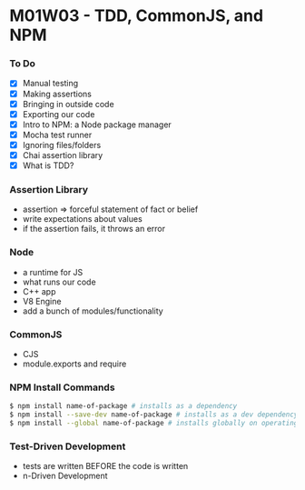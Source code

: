 # M01W03 - TDD, CommonJS, and NPM

### To Do
- [x] Manual testing
- [x] Making assertions
- [x] Bringing in outside code
- [x] Exporting our code
- [x] Intro to NPM: a Node package manager
- [x] Mocha test runner
- [x] Ignoring files/folders
- [x] Chai assertion library
- [x] What is TDD?

### Assertion Library
* assertion => forceful statement of fact or belief
* write expectations about values
* if the assertion fails, it throws an error

### Node
* a runtime for JS
* what runs our code
* C++ app
* V8 Engine
* add a bunch of modules/functionality

### CommonJS
* CJS
* module.exports and require

### NPM Install Commands

```bash
$ npm install name-of-package # installs as a dependency
$ npm install --save-dev name-of-package # installs as a dev dependency
$ npm install --global name-of-package # installs globally on operating system
```

### Test-Driven Development
* tests are written BEFORE the code is written
* n-Driven Development





















